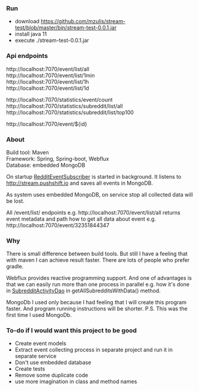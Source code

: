 ### Run

 - download https://github.com/mzulis/stream-test/blob/master/bin/stream-test-0.0.1.jar
 - install java 11
 - execute ./stream-test-0.0.1.jar

### Api endpoints

http://localhost:7070/event/list/all  
http://localhost:7070/event/list/1min  
http://localhost:7070/event/list/1h  
http://localhost:7070/event/list/1d  

http://localhost:7070/statistics/event/count  
http://localhost:7070/statistics/subreddit/list/all  
http://localhost:7070/statistics/subreddit/list/top100  

http://localhost:7070/event/${id}  

### About

Build tool: Maven  
Framework: Spring, Spring-boot, Webflux  
Database: embedded MongoDB  

On startup [RedditEventSubscriber](https://github.com/mzulis/stream-test/blob/master/src/main/java/com/test/demo/pushshift/stream/RedditEventSubscriber.java)
is started in background.
It listens to http://stream.pushshift.io and saves all events in MongoDB.

As system uses embedded MongoDB, on service stop all collected data will be lost.

All /event/list/ endpoints e.g. http://localhost:7070/event/list/all returns event
metadata and path how to get all data about event e.g. http://localhost:7070/event/32351844347

### Why

There is small difference between build tools. But still I have a feeling that with maven
I can achieve result faster. There are lots of people who prefer gradle.

Webflux provides reactive programming support. And one of advantages is that we can easily run more 
than one process in parallel e.g. how it's done in [SubredditActivityDao](https://github.com/mzulis/stream-test/blob/master/src/main/java/com/test/demo/mongoDb/SubredditActivityDao.java)
in getAllSubredditsWithData() method.

MongoDb I used only because I had feeling that I will create this program faster. And program running
instructions will be shorter. 
P.S. This was the first time I used MongoDb.

### To-do if I would want this project to be good

- Create event models
- Extract event collecting process in separate project and run it in separate service
- Don't use embedded database
- Create tests
- Remove some duplicate code
- use more imagination in class and method names